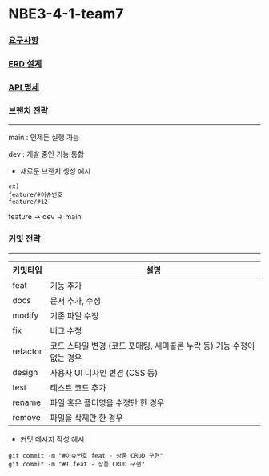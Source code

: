 # NBE3-4-1-team7 # 




### [요구사항](./img/요구사항.pdf) ###

### [ERD 설계](./img/ERD.png) ###

### [API 명세](./img/API.PNG) ###

### 브랜치 전략 ###

---
main : 언제든 실행 가능

dev : 개발 중인 기능 통합

* 새로운 브랜치 생성 예시
```
ex)
feature/#이슈번호
feature/#12
```
feature -> dev -> main

### 커밋 전략 ###

---

| 커밋타입     | 설명                                        |
|----------|-------------------------------------------|
| feat     | 기능 추가                                     |
| docs     | 문서 추가, 수정                                 |
| modify   | 기존 파일 수정                                  |
| fix      | 버그 수정                                     |
| refactor | 코드 스타일 변경 (코드 포매팅, 세미콜론 누락 등) 기능 수정이 없는 경우 |
| design   | 사용자 UI 디자인 변경 (CSS 등)                     |
| test     | 테스트 코드 추가                                 |
| rename   | 파일 혹은 폴더명을 수정만 한 경우                       |
| remove   | 파일을 삭제만 한 경우                              |



* 커밋 메시지 작성 예시
```
git commit -m "#이슈번호 feat - 상품 CRUD 구현"
git commit -m "#1 feat - 상품 CRUD 구현"
```




